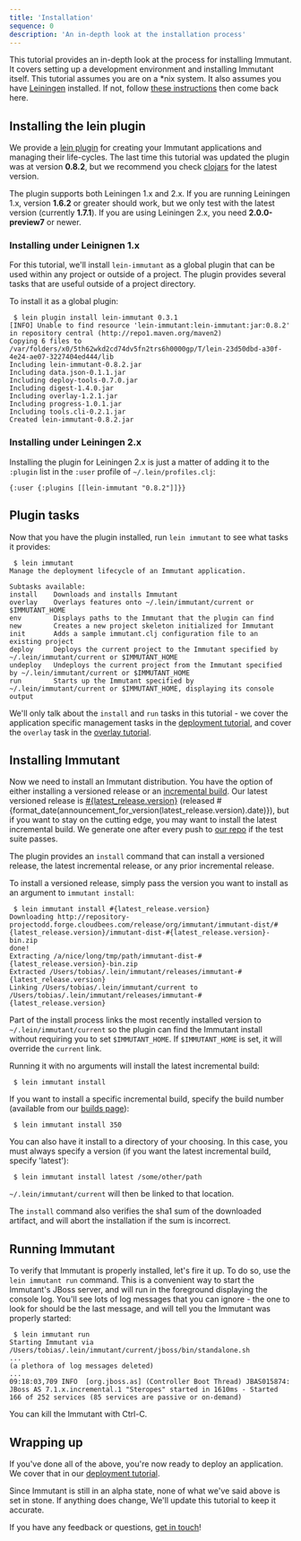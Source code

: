 ```yaml
---
title: 'Installation'
sequence: 0
description: 'An in-depth look at the installation process'
---
```


This tutorial provides an in-depth look at the process for installing Immutant.
It covers setting up a development environment and installing
Immutant itself. This tutorial assumes you are on a *nix system. It also assumes you have 
[Leiningen] installed. If not, follow [these instructions] then come back here.

## Installing the lein plugin

We provide a [lein plugin] for creating your Immutant applications and 
managing their life-cycles. The last time this tutorial was updated the plugin was
at version **0.8.2**, but we recommend you check [clojars] for the latest version.

The plugin supports both Leiningen 1.x and 2.x. If you are running Leiningen 1.x, version
**1.6.2** or greater should work, but we only test with the latest version (currently **1.7.1**).
If you are using Leiningen 2.x, you need **2.0.0-preview7** or newer.

### Installing under Leinignen 1.x

For this tutorial, we'll install `lein-immutant` as a global plugin that can be used within
any project or outside of a project. The plugin provides several tasks that are useful outside
of a project directory.

To install it as a global plugin:

     $ lein plugin install lein-immutant 0.3.1
    [INFO] Unable to find resource 'lein-immutant:lein-immutant:jar:0.8.2' in repository central (http://repo1.maven.org/maven2)
    Copying 6 files to /var/folders/x0/5th62wkd2cd74dv5fn2trs6h0000gp/T/lein-23d50dbd-a30f-4e24-ae07-3227404ed444/lib
    Including lein-immutant-0.8.2.jar
    Including data.json-0.1.1.jar
    Including deploy-tools-0.7.0.jar
    Including digest-1.4.0.jar
    Including overlay-1.2.1.jar
    Including progress-1.0.1.jar
    Including tools.cli-0.2.1.jar
    Created lein-immutant-0.8.2.jar

### Installing under Leiningen 2.x

Installing the plugin for Leiningen 2.x is just a matter of adding it to the
`:plugin` list in the `:user` profile of `~/.lein/profiles.clj`:

    {:user {:plugins [[lein-immutant "0.8.2"]]}}
    

## Plugin tasks

Now that you have the plugin installed, run `lein immutant` to see what tasks it provides:

     $ lein immutant
    Manage the deployment lifecycle of an Immutant application.

    Subtasks available:
    install    Downloads and installs Immutant
    overlay    Overlays features onto ~/.lein/immutant/current or $IMMUTANT_HOME
    env        Displays paths to the Immutant that the plugin can find
    new        Creates a new project skeleton initialized for Immutant
    init       Adds a sample immutant.clj configuration file to an existing project
    deploy     Deploys the current project to the Immutant specified by ~/.lein/immutant/current or $IMMUTANT_HOME
    undeploy   Undeploys the current project from the Immutant specified by ~/.lein/immutant/current or $IMMUTANT_HOME
    run        Starts up the Immutant specified by ~/.lein/immutant/current or $IMMUTANT_HOME, displaying its console output

We'll only talk about the `install` and `run` tasks in this tutorial -
we cover the application specific management tasks in the [deployment tutorial], 
and cover the `overlay` task in the [overlay tutorial].

## Installing Immutant

Now we need to install an Immutant distribution. You have the option of either 
installing a versioned release or an [incremental build]. Our latest versioned release
is [#{latest_release.version}](#{announcement_for_version(latest_release.version)})
(released #{format_date(announcement_for_version(latest_release.version).date)}), but if
you want to stay on the cutting edge, you may want to install the latest incremental
build. We generate one after every push to [our repo] if the test suite passes.

The plugin provides an `install` command that can install a versioned release,
the latest incremental release, or any prior incremental release.

To install a versioned release, simply pass the version you want to install
as an argument to `immutant install`:

     $ lein immutant install #{latest_release.version}
    Downloading http://repository-projectodd.forge.cloudbees.com/release/org/immutant/immutant-dist/#{latest_release.version}/immutant-dist-#{latest_release.version}-bin.zip
    done!                                                                           
    Extracting /a/nice/long/tmp/path/immutant-dist-#{latest_release.version}-bin.zip
    Extracted /Users/tobias/.lein/immutant/releases/immutant-#{latest_release.version}
    Linking /Users/tobias/.lein/immutant/current to /Users/tobias/.lein/immutant/releases/immutant-#{latest_release.version}

Part of the install process links the most recently installed version to 
`~/.lein/immutant/current` so the plugin can find the Immutant install without
requiring you to set `$IMMUTANT_HOME`. If `$IMMUTANT_HOME` is set, it will
override the `current` link. 

Running it with no arguments will install the latest incremental build:

     $ lein immutant install 
     
If you want to install a specific incremental build, specify the build number
(available from our [builds page][incremental build]):

     $ lein immutant install 350
    
You can also have it install to a directory of your choosing. In this case, you must
always specify a version (if you want the latest incremental build, specify 
'latest'):

     $ lein immutant install latest /some/other/path
    
`~/.lein/immutant/current` will then be linked to that location.

The `install` command also verifies the sha1 sum of the downloaded artifact, and
will abort the installation if the sum is incorrect.

## Running Immutant

To verify that Immutant is properly installed, let's fire it up. To do so, 
use the `lein immutant run` command. This is a convenient way to start the Immutant's 
JBoss server, and will run in the foreground displaying the console log. 
You'll see lots of log messages that you can ignore - the
one to look for should be the last message, and will tell you the Immutant was properly
started:

     $ lein immutant run
    Starting Immutant via /Users/tobias/.lein/immutant/current/jboss/bin/standalone.sh
    ...
    (a plethora of log messages deleted)
    ...
    09:18:03,709 INFO  [org.jboss.as] (Controller Boot Thread) JBAS015874: JBoss AS 7.1.x.incremental.1 "Steropes" started in 1610ms - Started 166 of 252 services (85 services are passive or on-demand)
    
You can kill the Immutant with Ctrl-C.

## Wrapping up

If you've done all of the above, you're now ready to deploy an application. We
cover that in our [deployment tutorial]. 

Since Immutant is still in an alpha state, none of what we've
said above is set in stone. If anything does change, We'll update this tutorial
to keep it accurate. 

If you have any feedback or questions, [get in touch]! 

[Leiningen]: https://github.com/technomancy/leiningen
[these instructions]: https://github.com/technomancy/leiningen#readme
[lein plugin]: https://github.com/immutant/lein-immutant/
[clojars]: http://clojars.org/lein-immutant
[incremental build]: /builds
[our repo]: https://github.com/immutant/immutant
[latest incremental build]: http://immutant.org/builds/immutant-dist-bin.zip
[deployment tutorial]: ../deploying/
[overlay tutorial]: ../overlay/
[get in touch]: /community

